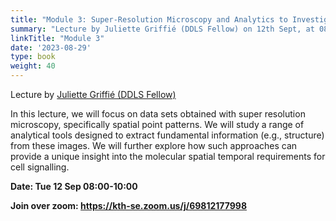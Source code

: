 ```yaml
---
title: "Module 3: Super-Resolution Microscopy and Analytics to Investigate Complex Cellular Processes and Diseases"
summary: "Lecture by Juliette Griffié (DDLS Fellow) on 12th Sept, at 08:00-10:00."
linkTitle: "Module 3"
date: '2023-08-29'
type: book
weight: 40
---
```


Lecture by [Juliette Griffié (DDLS Fellow)](https://www.scilifelab.se/researchers/Juliette-griffie)

In this lecture, we will focus on data sets obtained with super resolution microscopy, specifically spatial point patterns. We will study a range of analytical tools designed to extract fundamental information (e.g., structure) from these images. We will further explore how such approaches can provide a unique insight into the molecular spatial temporal requirements for cell signalling.

**Date: Tue 12 Sep 08:00-10:00**

**Join over zoom: https://kth-se.zoom.us/j/69812177998**


